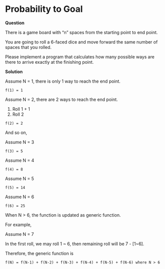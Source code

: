 # Probability to Goal

<strong>Question</strong>

There is a game board with “n” spaces from the starting point to end point.

You are going to roll a 6-faced dice and move forward the same number of spaces that you rolled.

Please implement a program that calculates how many possible ways are there to arrive exactly at the finishing point.

<strong>Solution</strong>

Assume N = 1, there is only 1 way to reach the end point.

`f(1) = 1`

Assume N = 2, there are 2 ways to reach the end point.

1. Roll 1 + 1
2. Roll 2

`f(2) = 2`

And so on,

Assume N = 3

`f(3) = 5`

Assume N = 4

`f(4) = 8`

Assume N = 5

`f(5) = 14`

Assume N = 6

`f(6) = 25`

When N > 6, the function is updated as generic function.

For example,

Assume N = 7

In the first roll, we may roll 1 ~ 6, then remaining roll will be 7 - [1~6].

Therefore, the generic function is

`f(N) = f(N-1) + f(N-2) + f(N-3) + f(N-4) + f(N-5) + f(N-6) where N > 6`